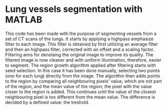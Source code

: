 # Lung vessels segmentation with MATLAB
This code has been made with the purpose of segmenting vessels from a set of CT scans of the lungs. It starts by applying a highpass emphasize filter to each image. This filter is obtained by first utilizing an average filter and then an highpass filter, corrected with an offset and a scaling factor. Filtering aims for denoising the
original image to improve its quality. The filtered image is now cleaner and with uniform illumination, therefore, easier to segment.
The region growth algorithm applied after filtering starts with seed selection. In this case it has been done manually, selecting two points (one for each lung) directly from the image. The algorithm then adds points to the region by comparing all neighbouring pixels' value, which are not part of the region, and the mean value of the region; the pixel with the value closer to the region is added. This continues until the value of the closest neighbouring pixel is too different from the mean value. The difference is decided by a defined value: the treshold.
